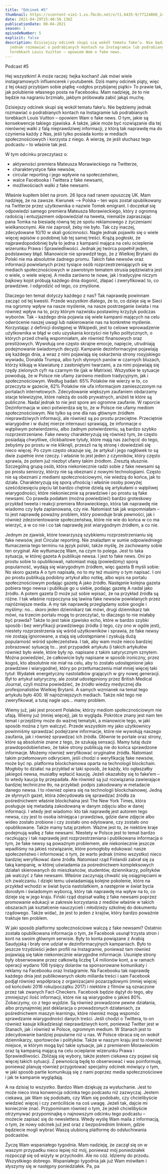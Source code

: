 ```yaml
---
title: "Odcinek #5"
thumbnail: https://scontent-vie1-1.xx.fbcdn.net/v/t1.6435-9/77124860_2471885316403612_4024280147560497152_n.png?_nc_cat=111&ccb=1-3&_nc_sid=09cbfe&_nc_ohc=U4M6Z6mPq_gAX9Y333a&_nc_ht=scontent-vie1-1.xx&oh=edeae7d595d66d37fa95e62e5d4af4b1&oe=60B0D45E
date: 2021-04-29T15:40:50.136Z
publicationDate: 08-04-2021
season: 1
episodeNumber: 5
explicit: false
description: Dzisiejszy odcinek skupi się wokół tematu fake’u. Nie będziemy
  jednak rozmawiać o podrabianych kontach na Instagramie lub podrabianych
  torebkach Louis Vuitton – opowiem Wam o fake news.
---
```


Podcast #5

Hej wszystkim! A może raczej: hejka kochani! Jak mówi wiele instagramowych influencerek i youtuberek. Dziś mamy odcinek piąty, więc z tej okazji przybijam sobie piątkę <odgłos przybijanej piątki> To prawie tak, jak polubienie własnego posta na Facebooku. Mam nadzieję, że to nie będzie na nagraniu brzmiało, jakbym próbowała zabić jakąś muchę.

Dzisiejszy odcinek skupi się wokół tematu fake’u. Nie będziemy jednak rozmawiać o podrabianych kontach na Instagramie lub podrabianych torebkach Louis Vuitton – opowiem Wam o fake news. O tym, jakie są konsekwencje takiego zjawiska. A także, jakie może być rozwiązanie dla tej nierównej walki z falą nieprawdziwej informacji, z którą tak naprawdę ma do czynienia każdy z Nas, jeśli tylko posiada konto w mediach społecznościowych i korzysta z niego. A wierzę, że jeśli słuchasz tego podcastu – to właśnie tak jest.

W tym odcinku przeczytasz o:

- aktywności premiera Mateusza Morawieckiego na Twitterze,
- charakterystyce fake newsów,
- circular reporting i jego wpływie na społeczeństwo,
- walce Facebooka i Twittera z fake newsami,
- możliwościach walki z fake newsami.

Właśnie kupiłem bilet na prom. 26 lipca nad ranem opuszczę UK. Mam nadzieję, że na zawsze. Kierunek –> Polska – ten wpis został opublikowany na Twitterze przez użytkownika o nazwie Tomek emigrant. I doczekał się odpowiedzi samego premiera Mateusza Morawieckiego, który z ogromną radością i entuzjazmem odpowiedział na tweeta, niemalże zapraszając pana Tomka na biesiadę równą tej ze spotu reklamowego z życzeniami wielkanocnymi. Ale nie zaprosił, żeby nie było. Tak czy inaczej, zdecydowane 10/10 w skali gościnności. Nagle jednak pojawiło się o wiele więcej wpisów o podobnej lub tej samej treści. Krążą pogłoski, że najprawdopodobniej była to jedna z kampanii mająca na celu ocieplenie wizerunku Prawa i Sprawiedliwości. Jednak jej twórca popełnił jeden, podstawowy błąd. Mianowicie nie sprawdził tego, że z Wielkiej Brytanii do Polski nie ma absolutnie żadnego promu. Takich fake newsów oraz informacji powielanych przez tysiące osób rozprzestrzeniających się w mediach społecznościowych w zawrotnym tematem strusia pędziwiatra jest o wiele, o wiele więcej. A media zarówno te nowe, jak i tradycyjne niczym bajkowy kojot próbują każdego dnia dogonić, złapać i zweryfikować to, co prawdziwe. I odgrodzić od tego, co zmyślone.

Dlaczego ten temat dotyczy każdego z nas? Tak naprawdę powinnam zacząć od tej kwestii. Przede wszystkim dlatego, że to, co dzieje się w Sieci ma ogromny wpływ na nasze myślenie, na nasze postrzeganie świata i ma również wpływ na to, przy którym nazwisku postawimy krzyżyk podczas wyborów. Tak – każdego dnia pojawia się wiele kampanii mających na celu odwrócenie naszej uwagi lub nakierowanie nas na konkretne myślenie. Korzystając z definicji dostępnej w Wikipedii, jest to celowe wprowadzenie użytkownika w błąd w celu uzyskania korzyści nie tylko politycznych, o których przed chwilą wspomniałam, ale również finansowych oraz prestiżowych. Wywołują one często skrajne emocje, napięcie, utrudniają podejmowanie świadomych decyzji. Kampanie dezinformacyjne pojawiają się każdego dnia, a wraz z nimi pojawiają się oskarżenia strony rosyjskiego wywiadu, Donalda Trumpa, albo tych słynnych panów w czarnych bluzach, którzy klikają w klawiaturę z zasłoniętymi twarzami, a za nimi pojawiają się rzędy zielonych cyfr na czarnym tle (jak w Matrixie). Wszystkie te sytuacje powodują, że w Polsce nie ufamy zarówno mediom tradycyjnym, jak i społecznościowym. Według badań: 65% Polaków nie wierzy w to, co przeczyta w gazecie, 62% Polaków nie ufa informacjom zamieszczonym na portalach internetowych. Zdecydowanie większym zaufaniem obdarzamy stacje telewizyjne, które należą do osób prywatnych, aniżeli te które są publiczne. Nadal jednak to nie jest spore ani ogromne zaufanie. W raporcie Dezinformacja w sieci potwierdza się to, że w Polsce nie ufamy mediom społecznościowym. Nie tylko są one dla nas głównym źródłem nieprawdziwych informacji, ale również są po prostu przeciętne. Przeciętnie wiarygodne i w dużej mierze internauci sprawiają, że informacje o wątpliwym potwierdzeniu, albo żadnym potwierdzeniu, są bardzo szybko rozprzestrzeniane. Fake newsy charakteryzują się również tym, że często posiadają chwytliwe, clickbaitowe tytuły, które mają nas zachęcić do tego, żebyśmy po prostu w nie kliknęli, przeszli na tę stronę i dowiedzieli się nieco więcej. Po czym często okazuje się, że artykuł i jego nagłówek to są dwie zupełnie inne rzeczy. I właśnie to jest jeden z czynników, który często sprawia, że potem już niezbyt ufamy takim źródłom. Zresztą słusznie. Szczególną grupą osób, która niekoniecznie radzi sobie z fake newsami są po prostu seniorzy, którzy nie są obeznani z nowymi technologiami. Często nie są obeznani z mediami społecznościowymi, nie wiedzą do końca, jak to działa. Charakteryzują się sporą ufnością i właśnie osoby powyżej sześćdziesięciu pięciu lat bardzo chętnie dzielą się artykułami o wątpliwej wiarygodności, które niekoniecznie są prawdziwe i po prostu są fake newsami. Co prawda podałam (można powiedzieć) bardzo groteskowy przykład tweeta i reakcji premiera Morawieckiego, która tak naprawdę nie wiadomo czy była zaplanowana, czy nie. Natomiast tak jak wspomniałam – to jest naprawdę poważny problem, który powoduje brak pewności, jak i również zdezorientowanie społeczeństwa, które nie wie do końca w co ma wierzyć, a w co nie i co tak naprawdę jest wiarygodnym źródłem, a co nie.

Jednym ze zjawisk, które towarzyszą szybkiemu rozprzestrzenianiu się fake newsów, jest Circular reporting. Nie znalazłam w sumie odpowiedniego tłumaczenia tego terminu na język polski, także myślę, że zachowamy sobie ten oryginał. Ale wytłumaczę Wam, na czym to polega. Jest to taka sytuacja, w której gazeta A publikuje newsa. I jest to fake news. Oni po prostu sobie to opublikowali, natomiast mają (powiedzmy) sporą popularność, wydają się wiarygodnym źródłem, więc gazeta B myśli sobie: No skoro gazeta A o tym napisała, no to my też musimy o tym napisać. I oni po prostu publikują podobny artykuł albo notkę, albo wpis na portalu społecznościowym podając gazetę A jako źródło. Następnie kolejna gazeta pobiera tego newsa i publikuje go u siebie, podając gazetę A nadal jako źródło. A potem gazeta D może już sobie wpisać, że na przykład źródła są różne. I tak właśnie rozpoczyna się lawina fake newsów powielanych przez najróżniejsze media. A my tak naprawdę przeglądamy sobie google i myślimy: no… skoro jeden dziennikarz tak mówi, drugi dziennikarz tak mówi, na trzecim portalu mogę to przeczytać, to dlaczego to nie miałaby być prawda? Także to jest takie zjawisko echo, które w bardzo szybki sposób i bez weryfikacji prawdziwego źródła (i tego, czy ono w ogóle jest), niestety rozprzestrzenia się wśród użytkowników i sprawia, że fake newsy nie zostają ignorowane, a stają się udostępniane i zyskują dużą popularność wśród społeczeństwa. I tak, aby wam może nieco bardziej zobrazować sytuację to… jest przypadek artykułu (i takich artykułów również było wiele, które były np. napisane z takim satyrycznym sznytem. Można powiedzieć, że całkowicie były napisane w sposób ironiczny, przez kogoś, kto absolutnie nie miał na celu, aby to zostało udostępnione jako prawdziwe i wiarygodne), który po przetłumaczeniu miał mniej więcej taki tytuł: Wydatek energetyczny nastolatków grających w gry nowej generacji. Był to artykuł satyryczny, ale został udostępniony przez British Medical Journal, czyli można powiedzieć, że źródło wiedzy medycznej dla profesjonalistów Wielkiej Brytanii. A samych wzmianek na temat tego artykułu było 400. W najróżniejszych mediach. Także nikt tego nie zweryfikował, a tutaj nagle ups… mamy problem.

Wiemy już, jaki jest procent Polaków, którzy mediom społecznościowym nie ufają. Wiemy już (mniej więcej), jak to wygląda. Pokrótce znany jest nam ten temat i przejdźmy może do ważnej tematyki, a mianowicie tego, w jaki sposób można z tym walczyć. Przede wszystkim my jako użytkownicy powinniśmy sprawdzać podejrzane informacje, które nie wywołują naszego zaufania, jak i również sprawdzać ich źródła. Głównie te portale oraz strony, które są absolutnie znane z tego, że szukają sensacji. Mamy tutaj duże prawdopodobieństwo, że takie strony publikują nie do końca sprawdzone informacje. Możemy również weryfikować oryginalne źródła. Natomiast takim przełomowym odkryciem, jeśli chodzi o weryfikację fake newsów, może być np. platforma blockchainowa oparta na technologii blockchain. Mogłoby to działać na przykład w taki sposób, że każdy, kto ogłaszałby jakiegoś newsa, musiałby wpłacić kaucję. Jeżeli okazałoby się to fake’em – to wtedy kaucja by przepadała. Ale również są już rozwiązania zawierające bardziej techniczne tło, na przykład: podpis zakodowany w metadacie danego newsa. I to również opiera się na technologii blockchainowej. Jedną ze słynnych gazet, która zdecydowała się sprawdzać źródła za pośrednictwem właśnie blockchaina jest The New York Times, która posługuje się metadatą zakodowaną w danym zdjęciu albo w danej informacji. I wtedy jest wiadomo: kto tak naprawdę jest autorem tego newsa, czy jest to osoba istniejąca i prawdziwa, gdzie dane zdjęcie albo wideo zostało zrobione i czy zostało ono edytowane, czy zostało ono opublikowane. Także mamy tutaj przełom. Ważne jest to, że niektóre kraje podejmują walkę z fake newsami. Niestety w Polsce jest to temat bardzo raczkujący i tak naprawdę jest rozprzestrzeniana i publikowana informacja o tym, że fake newsy są poważnym problemem, ale niekoniecznie jeszcze wpadliśmy na jakieś rozwiązanie, które pomogłoby edukować nasze społeczeństwo i informować o tym, że warto jednak (mimo wszystko) nieco bardziej weryfikować dane źródła. Natomiast rząd Finlandii zabrał się za taką kampanię, w której uświadamia za pośrednictwem kompleksowych działań skierowanych do mieszkańców, studentów, dziennikarzy, polityków jak walczyć z fake newsami. Właśnie zaczynają chwalić się osiągnięciami w ich zwalczaniu. I dzięki temu uświadamiają kolejne pokolenie, które na przykład wchodzi w świat bycia nastolatkiem, a następnie w świat bycia dorosłym i świadomym wyborcą, który tak naprawdę ma wpływ na to, co dzieje się w jego kraju. Fiński rząd dopisał walkę z fake newsami poprzez promowanie edukacji w zakresie korzystania z mediów właśnie w takich obszarach jak kształcenie nauczycieli i młodzieży szkolnej do dokumentu rządowego. Także widać, że jest to jeden z krajów, który bardzo poważnie traktuje ten problem.

W jaki sposób platformy społecznościowe walczą z fake newsami? Ostatnio została opublikowana informacja o tym, że Facebook usunął trzysta stron i kont na swoim głównym serwisie. Były to konta powiązane z Arabią Saudyjską i brały one udział w dezinformacyjnych kampaniach. Było to jeszcze trzydzieści jeden profili na Instagramie, ponieważ tam również pojawiają się takie niekoniecznie wiarygodne informacje. Usunięte strony były obserwowane przez całkowitą liczbę 1,4 milionów kont, a w ramach operacji wydano 108 tysięcy dolarów na sponsorowane komunikaty i reklamy na Facebooku oraz Instagramie. Na Facebooku tak naprawdę każdego dnia jest publikowanych około miliarda treści i sam Facebook podjął również współpracę z organizacjami pozarządowymi (mniej więcej od końcówki 2016 roku/początku 2017) i niektóre z filmów są oznaczone przez tak zwanych Fact-Checkers. Facebook będzie dążył do tego, aby zmniejszyć ilość informacji, które nie są wiarygodne o jakieś 80%. Zobaczymy, co z tego wyjdzie. Są również prowadzone pewne działania, albo przynajmniej jest deklaracja o prowadzonych działaniach, za pośrednictwem maszyn learningu, które również mogą wspomóc sprawdzanie wiarygodności danych treści. Jeśli chodzi o Twittera, to on również kasuje kilkadziesiąt nieprawdziwych kont, ponieważ Twitter jest w Stanach, jak i również w Polsce, ogromnym medium. W Stanach jest to zdecydowanie bardziej popularne niż u nas. W Polsce obraca się on wokół dziennikarzy, sportowców i polityków. Także w naszym kraju jest to również miejsce, w którym mogą być takie sytuacje, jak z premierem Morawieckim oraz tą kampanią mającą na celu ocieplanie wizerunku Prawa i Sprawiedliwości. Zbliżają się wybory, także jestem ciekawa czy pojawi się więcej takich sytuacji. Z pewnością będę to obserwować i was poinformuję, ponieważ planuję również przygotować specjalny odcinek mówiący o tym, w jaki sposób partie komunikują się z nami poprzez media społecznościowe i jak te kampanie wyglądają.

A na dzisiaj to wszystko. Bardzo Wam dziękuję za wysłuchanie. Jest to może nieco inna konwencja odcinka tego podcastu niż zazwyczaj. Jestem ciekawa, jak Wam się podobało, czy Wam się podobało, czy chcielibyście wiedzieć więcej i czy zwróciliście na coś uwagę. Jeżeli tak, dajcie mi koniecznie znać. Przypominam również o tym, że jeżeli chcielibyście otrzymywać przypominajkę o najnowszym odcinku tego podcastu – możecie zapisać się do newslettera. Wtedy wyślę Wam maila z informacją, o tym, że nowy odcinek już jest oraz z bezpośrednim linkiem, gdzie będziecie mogli wybrać Waszą ulubioną platformę do odsłuchiwania podcastów.

Życzę Wam wspaniałego tygodnia. Mam nadzieję, że zaczął się on w waszym przypadku nieco lepiej niż mój, ponieważ mój poniedziałek rozpoczął się od wizyty w przychodni. Ale no cóż. Idziemy do przodu. Wszystkiego dobrego. Wspaniałego tygodnia jak już Wam mówiłam i słyszymy się w następny poniedziałek. Pa, pa

